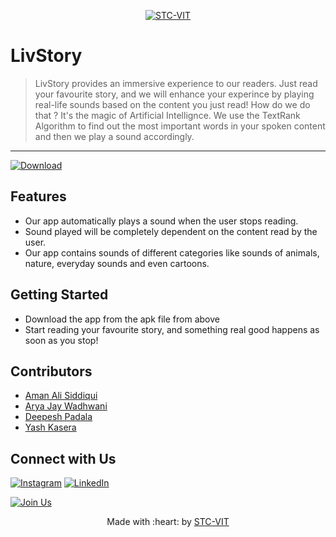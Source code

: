<p align="center">
    <a href="https://stcvit.in/" target="_blank"><img src="https://github.com/STCVIT/STC-README/blob/master/gitbanner.png" title="STC-VIT" alt="STC-VIT"></a>
</p>
<h1> LivStory</h1>

> LivStory provides an immersive experience to our readers. Just read your favourite story, and we will enhance your experince by playing real-life sounds based on the content you just read! How do we do that ? It's the magic of Artificial Intellignce. We use the TextRank Algorithm to find out the most important words in your spoken content and then we play a sound accordingly. 
---

[![Download ](https://img.shields.io/badge/-Get%20the%20link%20to%20the%20App-brightgreen)](<add drive link here>)

## Features

* Our app automatically plays a sound when the user stops reading. <br>
* Sound played will be completely dependent on the content read by the user. <br>
* Our app contains  sounds of different categories like sounds of animals, nature, everyday sounds and even cartoons.

## Getting Started

* Download the app from the apk file from above <br>
* Start reading your favourite story, and something real good happens as soon as you stop! <br>

## Contributors
* <a href="https://github.com/a-ma-n"> Aman Ali Siddiqui </a>
* <a href="https://github.com/Arya-Wadhwani07"> Arya Jay Wadhwani  </a>
* <a href="https://github.com/DeepBlueS3a"> Deepesh Padala </a>
* <a href="https://github.com/yashkasera">  Yash Kasera </a>

## Connect with Us
[![Instagram](https://img.shields.io/badge/Instagram-E4405F?style=for-the-badge&logo=instagram&logoColor=white)](https://www.instagram.com/mstcvit/)
[![LinkedIn](https://img.shields.io/badge/LinkedIn-0077B5?style=for-the-badge&logo=linkedin&logoColor=white)](https://www.linkedin.com/company/micvitvellore/mycompany/)

[![Join Us](https://img.shields.io/badge/Join%20Us-STC-VIT)](https://stcvit.in/)

<p align="center">
	Made with :heart: by <a href="https://stcvit.in/">STC-VIT</a>
</p>
